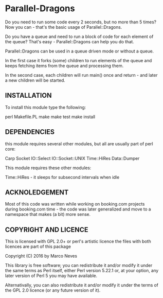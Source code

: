 # Parallel-Dragons

Do you need to run some code every 2 seconds, but no more than 5 times?
Now you can - that's the basic usage of Parallel::Dragons.

Do you have a queue and need to run a block of code for each element
of the queue? That's easy - Parallel::Dragons can help you do that.

Parallel::Dragons can be used in a queue driven mode or without a queue.

In the first case it forks (some) children to run elements of the queue
and keeps fetching items from the queue and processing them.

In the second case, each children will run main() once and return - and
later a new children will be started.

## INSTALLATION

To install this module type the following:

   perl Makefile.PL
   make
   make test
   make install

## DEPENDENCIES

this module requires several other modules, but all are usually part
of perl core:

  Carp
  Socket
  IO::Select
  IO::Socket::UNIX
  Time::HiRes
  Data::Dumper

This module requires these other modules:

  Time::HiRes - it sleeps for subsecond intervals when idle


## ACKNOLEDGEMENT

Most of this code was written while working on booking.com projects
during booking.com time - the code was later generalized and move
to a namespace that makes (a bit) more sense.

## COPYRIGHT AND LICENCE

This is licensed with GPL 2.0+ or perl's artistic licence
the files with both licences are part of this package

Copyright (C) 2016 by Marco Neves

This library is free software; you can redistribute it and/or modify
it under the same terms as Perl itself, either Perl version 5.22.1 or,
at your option, any later version of Perl 5 you may have available.

Alternativally, you can also redistribute it and/or modify it
under the terms of the GPL 2.0 licence (or any future version of it).

